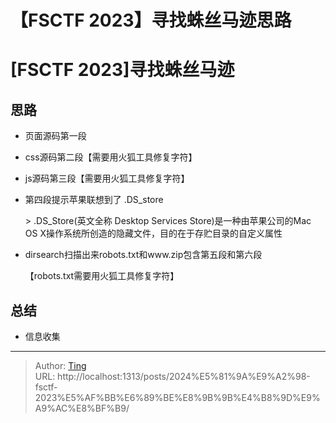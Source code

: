 # 【FSCTF 2023】寻找蛛丝马迹思路


# [FSCTF 2023]寻找蛛丝马迹

## 思路

* 页面源码第一段

* css源码第二段【需要用火狐工具修复字符】

* js源码第三段【需要用火狐工具修复字符】

* 第四段提示苹果联想到了 .DS_store 

  &gt; .DS_Store(英文全称 Desktop Services Store)是一种由苹果公司的Mac OS X操作系统所创造的隐藏文件，目的在于存贮目录的自定义属性

* dirsearch扫描出来robots.txt和www.zip包含第五段和第六段

  【robots.txt需要用火狐工具修复字符】

## 总结

* 信息收集

---

> Author: [Ting](Tin10g.github.io)  
> URL: http://localhost:1313/posts/2024%E5%81%9A%E9%A2%98-fsctf-2023%E5%AF%BB%E6%89%BE%E8%9B%9B%E4%B8%9D%E9%A9%AC%E8%BF%B9/  

